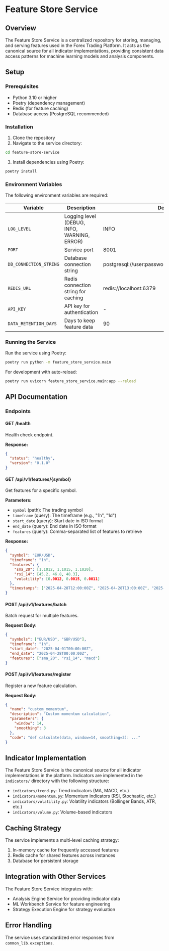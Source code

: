 # Feature Store Service

## Overview
The Feature Store Service is a centralized repository for storing, managing, and serving features used in the Forex Trading Platform. It acts as the canonical source for all indicator implementations, providing consistent data access patterns for machine learning models and analysis components.

## Setup

### Prerequisites
- Python 3.10 or higher
- Poetry (dependency management)
- Redis (for feature caching)
- Database access (PostgreSQL recommended)

### Installation
1. Clone the repository
2. Navigate to the service directory:
```bash
cd feature-store-service
```
3. Install dependencies using Poetry:
```bash
poetry install
```

### Environment Variables
The following environment variables are required:

| Variable | Description | Default |
|----------|-------------|---------|
| `LOG_LEVEL` | Logging level (DEBUG, INFO, WARNING, ERROR) | INFO |
| `PORT` | Service port | 8001 |
| `DB_CONNECTION_STRING` | Database connection string | postgresql://user:password@localhost:5432/features |
| `REDIS_URL` | Redis connection string for caching | redis://localhost:6379 |
| `API_KEY` | API key for authentication | - |
| `DATA_RETENTION_DAYS` | Days to keep feature data | 90 |

### Running the Service
Run the service using Poetry:
```bash
poetry run python -m feature_store_service.main
```

For development with auto-reload:
```bash
poetry run uvicorn feature_store_service.main:app --reload
```

## API Documentation

### Endpoints

#### GET /health
Health check endpoint.

**Response:**
```json
{
  "status": "healthy",
  "version": "0.1.0"
}
```

#### GET /api/v1/features/{symbol}
Get features for a specific symbol.

**Parameters:**
- `symbol` (path): The trading symbol
- `timeframe` (query): The timeframe (e.g., "1h", "1d")
- `start_date` (query): Start date in ISO format
- `end_date` (query): End date in ISO format
- `features` (query): Comma-separated list of features to retrieve

**Response:**
```json
{
  "symbol": "EUR/USD",
  "timeframe": "1h",
  "features": {
    "sma_20": [1.1012, 1.1015, 1.1020],
    "rsi_14": [45.2, 46.8, 48.3],
    "volatility": [0.0012, 0.0015, 0.0011]
  },
  "timestamps": ["2025-04-28T12:00:00Z", "2025-04-28T13:00:00Z", "2025-04-28T14:00:00Z"]
}
```

#### POST /api/v1/features/batch
Batch request for multiple features.

**Request Body:**
```json
{
  "symbols": ["EUR/USD", "GBP/USD"],
  "timeframe": "1h",
  "start_date": "2025-04-01T00:00:00Z",
  "end_date": "2025-04-28T00:00:00Z",
  "features": ["sma_20", "rsi_14", "macd"]
}
```

#### POST /api/v1/features/register
Register a new feature calculation.

**Request Body:**
```json
{
  "name": "custom_momentum",
  "description": "Custom momentum calculation",
  "parameters": {
    "window": 14,
    "smoothing": 3
  },
  "code": "def calculate(data, window=14, smoothing=3): ..."
}
```

## Indicator Implementation
The Feature Store Service is the canonical source for all indicator implementations in the platform. Indicators are implemented in the `indicators/` directory with the following structure:

- `indicators/trend.py`: Trend indicators (MA, MACD, etc.)
- `indicators/momentum.py`: Momentum indicators (RSI, Stochastic, etc.)
- `indicators/volatility.py`: Volatility indicators (Bollinger Bands, ATR, etc.)
- `indicators/volume.py`: Volume-based indicators

## Caching Strategy
The service implements a multi-level caching strategy:
1. In-memory cache for frequently accessed features
2. Redis cache for shared features across instances
3. Database for persistent storage

## Integration with Other Services
The Feature Store Service integrates with:

- Analysis Engine Service for providing indicator data
- ML Workbench Service for feature engineering
- Strategy Execution Engine for strategy evaluation

## Error Handling
The service uses standardized error responses from `common_lib.exceptions`.
